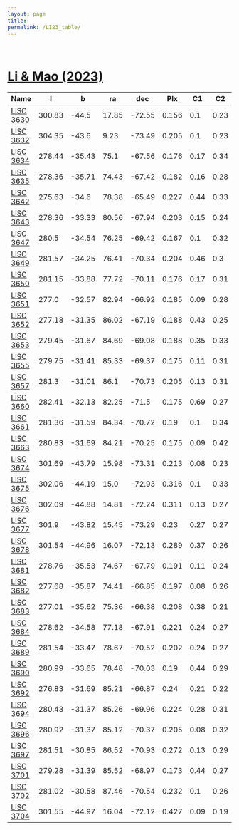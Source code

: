 ```yaml
---
layout: page
title: 
permalink: /LI23_table/
---
```


&nbsp;
# [Li & Mao (2023)](https://ui.adsabs.harvard.edu/abs/2023ApJS..265....3L)

| Name | l | b | ra | dec | Plx | C1 | C2 | C3 |
| ---- | - | - | -- | --- | --- | -- | -- | -- |
| [LISC 3630](https://ucc.ar/_clusters/lisc3630/) | 300.83 | -44.5 | 17.85 | -72.55 | 0.156 | 0.1 | 0.23 | <span style="color: purple; font-weight: bold;">D</span><span style="color: purple; font-weight: bold;">D</span> |
| [LISC 3632](https://ucc.ar/_clusters/lisc3632/) | 304.35 | -43.6 | 9.23 | -73.49 | 0.205 | 0.1 | 0.23 | <span style="color: purple; font-weight: bold;">D</span><span style="color: purple; font-weight: bold;">D</span> |
| [LISC 3634](https://ucc.ar/_clusters/lisc3634/) | 278.44 | -35.43 | 75.1 | -67.56 | 0.176 | 0.17 | 0.34 | <span style="color: purple; font-weight: bold;">D</span><span style="color: red; font-weight: bold;">C</span> |
| [LISC 3635](https://ucc.ar/_clusters/lisc3635/) | 278.36 | -35.71 | 74.43 | -67.42 | 0.182 | 0.16 | 0.28 | <span style="color: purple; font-weight: bold;">D</span><span style="color: red; font-weight: bold;">C</span> |
| [LISC 3642](https://ucc.ar/_clusters/lisc3642/) | 275.63 | -34.6 | 78.38 | -65.49 | 0.227 | 0.44 | 0.33 | <span style="color: red; font-weight: bold;">C</span><span style="color: red; font-weight: bold;">C</span> |
| [LISC 3643](https://ucc.ar/_clusters/lisc3643/) | 278.36 | -33.33 | 80.56 | -67.94 | 0.203 | 0.15 | 0.24 | <span style="color: purple; font-weight: bold;">D</span><span style="color: purple; font-weight: bold;">D</span> |
| [LISC 3647](https://ucc.ar/_clusters/lisc3647/) | 280.5 | -34.54 | 76.25 | -69.42 | 0.167 | 0.1 | 0.32 | <span style="color: purple; font-weight: bold;">D</span><span style="color: red; font-weight: bold;">C</span> |
| [LISC 3649](https://ucc.ar/_clusters/lisc3649/) | 281.57 | -34.25 | 76.41 | -70.34 | 0.204 | 0.46 | 0.3 | <span style="color: red; font-weight: bold;">C</span><span style="color: red; font-weight: bold;">C</span> |
| [LISC 3650](https://ucc.ar/_clusters/lisc3650/) | 281.15 | -33.88 | 77.72 | -70.11 | 0.176 | 0.17 | 0.31 | <span style="color: purple; font-weight: bold;">D</span><span style="color: red; font-weight: bold;">C</span> |
| [LISC 3651](https://ucc.ar/_clusters/lisc3651/) | 277.0 | -32.57 | 82.94 | -66.92 | 0.185 | 0.09 | 0.28 | <span style="color: purple; font-weight: bold;">D</span><span style="color: red; font-weight: bold;">C</span> |
| [LISC 3652](https://ucc.ar/_clusters/lisc3652/) | 277.18 | -31.35 | 86.02 | -67.19 | 0.188 | 0.43 | 0.25 | <span style="color: red; font-weight: bold;">C</span><span style="color: red; font-weight: bold;">C</span> |
| [LISC 3653](https://ucc.ar/_clusters/lisc3653/) | 279.45 | -31.67 | 84.69 | -69.08 | 0.188 | 0.35 | 0.33 | <span style="color: red; font-weight: bold;">C</span><span style="color: red; font-weight: bold;">C</span> |
| [LISC 3655](https://ucc.ar/_clusters/lisc3655/) | 279.75 | -31.41 | 85.33 | -69.37 | 0.175 | 0.11 | 0.31 | <span style="color: purple; font-weight: bold;">D</span><span style="color: red; font-weight: bold;">C</span> |
| [LISC 3657](https://ucc.ar/_clusters/lisc3657/) | 281.3 | -31.01 | 86.1 | -70.73 | 0.205 | 0.13 | 0.31 | <span style="color: purple; font-weight: bold;">D</span><span style="color: red; font-weight: bold;">C</span> |
| [LISC 3660](https://ucc.ar/_clusters/lisc3660/) | 282.41 | -32.13 | 82.25 | -71.5 | 0.175 | 0.69 | 0.27 | <span style="color: #FFC300; font-weight: bold;">B</span><span style="color: red; font-weight: bold;">C</span> |
| [LISC 3661](https://ucc.ar/_clusters/lisc3661/) | 281.36 | -31.59 | 84.34 | -70.72 | 0.19 | 0.1 | 0.34 | <span style="color: purple; font-weight: bold;">D</span><span style="color: red; font-weight: bold;">C</span> |
| [LISC 3663](https://ucc.ar/_clusters/lisc3663/) | 280.83 | -31.69 | 84.21 | -70.25 | 0.175 | 0.09 | 0.42 | <span style="color: purple; font-weight: bold;">D</span><span style="color: red; font-weight: bold;">C</span> |
| [LISC 3674](https://ucc.ar/_clusters/lisc3674/) | 301.69 | -43.79 | 15.98 | -73.31 | 0.213 | 0.08 | 0.23 | <span style="color: purple; font-weight: bold;">D</span><span style="color: purple; font-weight: bold;">D</span> |
| [LISC 3675](https://ucc.ar/_clusters/lisc3675/) | 302.06 | -44.19 | 15.0 | -72.93 | 0.316 | 0.1 | 0.33 | <span style="color: purple; font-weight: bold;">D</span><span style="color: red; font-weight: bold;">C</span> |
| [LISC 3676](https://ucc.ar/_clusters/lisc3676/) | 302.09 | -44.88 | 14.81 | -72.24 | 0.311 | 0.13 | 0.27 | <span style="color: purple; font-weight: bold;">D</span><span style="color: red; font-weight: bold;">C</span> |
| [LISC 3677](https://ucc.ar/_clusters/lisc3677/) | 301.9 | -43.82 | 15.45 | -73.29 | 0.23 | 0.27 | 0.27 | <span style="color: red; font-weight: bold;">C</span><span style="color: red; font-weight: bold;">C</span> |
| [LISC 3678](https://ucc.ar/_clusters/lisc3678/) | 301.54 | -44.96 | 16.07 | -72.13 | 0.289 | 0.37 | 0.26 | <span style="color: red; font-weight: bold;">C</span><span style="color: red; font-weight: bold;">C</span> |
| [LISC 3681](https://ucc.ar/_clusters/lisc3681/) | 278.76 | -35.53 | 74.67 | -67.79 | 0.191 | 0.11 | 0.24 | <span style="color: purple; font-weight: bold;">D</span><span style="color: purple; font-weight: bold;">D</span> |
| [LISC 3682](https://ucc.ar/_clusters/lisc3682/) | 277.68 | -35.87 | 74.41 | -66.85 | 0.197 | 0.08 | 0.26 | <span style="color: purple; font-weight: bold;">D</span><span style="color: red; font-weight: bold;">C</span> |
| [LISC 3683](https://ucc.ar/_clusters/lisc3683/) | 277.01 | -35.62 | 75.36 | -66.38 | 0.208 | 0.38 | 0.21 | <span style="color: red; font-weight: bold;">C</span><span style="color: purple; font-weight: bold;">D</span> |
| [LISC 3684](https://ucc.ar/_clusters/lisc3684/) | 278.62 | -34.58 | 77.18 | -67.91 | 0.221 | 0.24 | 0.27 | <span style="color: purple; font-weight: bold;">D</span><span style="color: red; font-weight: bold;">C</span> |
| [LISC 3689](https://ucc.ar/_clusters/lisc3689/) | 281.54 | -33.47 | 78.67 | -70.52 | 0.202 | 0.24 | 0.27 | <span style="color: purple; font-weight: bold;">D</span><span style="color: red; font-weight: bold;">C</span> |
| [LISC 3690](https://ucc.ar/_clusters/lisc3690/) | 280.99 | -33.65 | 78.48 | -70.03 | 0.19 | 0.44 | 0.29 | <span style="color: red; font-weight: bold;">C</span><span style="color: red; font-weight: bold;">C</span> |
| [LISC 3692](https://ucc.ar/_clusters/lisc3692/) | 276.83 | -31.69 | 85.21 | -66.87 | 0.24 | 0.21 | 0.22 | <span style="color: purple; font-weight: bold;">D</span><span style="color: purple; font-weight: bold;">D</span> |
| [LISC 3694](https://ucc.ar/_clusters/lisc3694/) | 280.43 | -31.37 | 85.26 | -69.96 | 0.224 | 0.28 | 0.31 | <span style="color: red; font-weight: bold;">C</span><span style="color: red; font-weight: bold;">C</span> |
| [LISC 3696](https://ucc.ar/_clusters/lisc3696/) | 280.92 | -31.37 | 85.12 | -70.37 | 0.205 | 0.08 | 0.32 | <span style="color: purple; font-weight: bold;">D</span><span style="color: red; font-weight: bold;">C</span> |
| [LISC 3697](https://ucc.ar/_clusters/lisc3697/) | 281.51 | -30.85 | 86.52 | -70.93 | 0.272 | 0.13 | 0.29 | <span style="color: purple; font-weight: bold;">D</span><span style="color: red; font-weight: bold;">C</span> |
| [LISC 3701](https://ucc.ar/_clusters/lisc3701/) | 279.28 | -31.39 | 85.52 | -68.97 | 0.173 | 0.44 | 0.27 | <span style="color: red; font-weight: bold;">C</span><span style="color: red; font-weight: bold;">C</span> |
| [LISC 3702](https://ucc.ar/_clusters/lisc3702/) | 281.02 | -30.58 | 87.46 | -70.54 | 0.232 | 0.1 | 0.26 | <span style="color: purple; font-weight: bold;">D</span><span style="color: red; font-weight: bold;">C</span> |
| [LISC 3704](https://ucc.ar/_clusters/lisc3704/) | 301.55 | -44.97 | 16.04 | -72.12 | 0.427 | 0.09 | 0.19 | <span style="color: purple; font-weight: bold;">D</span><span style="color: purple; font-weight: bold;">D</span> |
